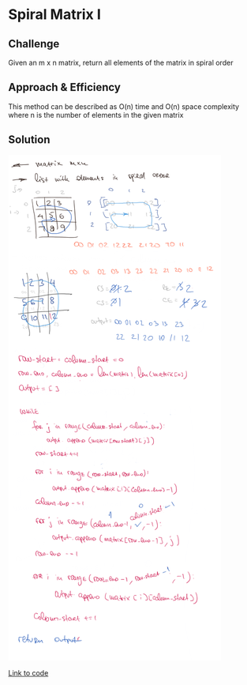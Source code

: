 # Spiral Matrix I

## Challenge

Given an m x n matrix, return all elements of the matrix in spiral order

## Approach & Efficiency

This method can be described as O(n) time and O(n) space complexity where n is the number of elements in the given matrix

## Solution

<img src="../../assets/spiral_matrix_i.png" alt="Whiteboard Solution" style="max-width:100%;">

<a href="./spiral_matrix_i.py">Link to code</a>